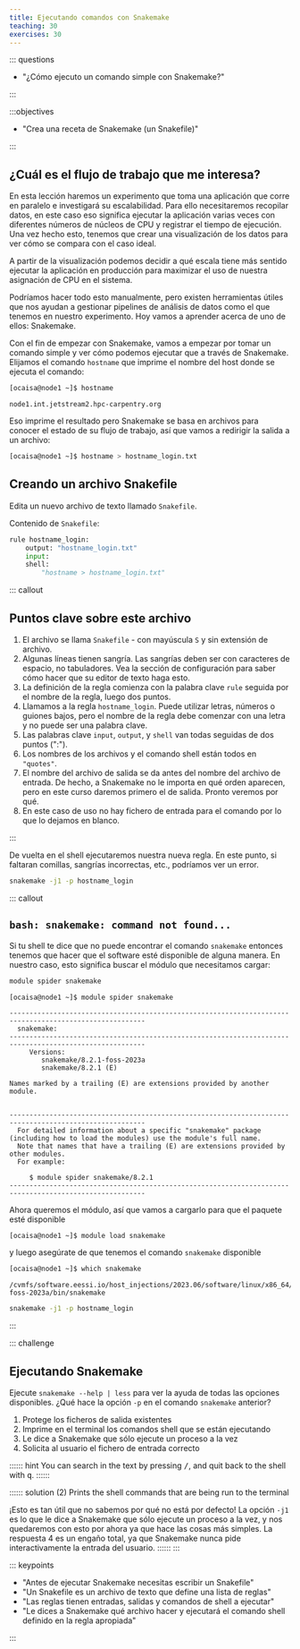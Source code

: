 ```yaml
---
title: Ejecutando comandos con Snakemake
teaching: 30
exercises: 30
---
```



::: questions

- "¿Cómo ejecuto un comando simple con Snakemake?"

:::

:::objectives

- "Crea una receta de Snakemake (un Snakefile)"

:::

## ¿Cuál es el flujo de trabajo que me interesa?

En esta lección haremos un experimento que toma una aplicación que corre en paralelo e
investigará su escalabilidad. Para ello necesitaremos recopilar datos, en este caso eso
significa ejecutar la aplicación varias veces con diferentes números de núcleos de CPU y
registrar el tiempo de ejecución. Una vez hecho esto, tenemos que crear una
visualización de los datos para ver cómo se compara con el caso ideal.

A partir de la visualización podemos decidir a qué escala tiene más sentido ejecutar la
aplicación en producción para maximizar el uso de nuestra asignación de CPU en el
sistema.

Podríamos hacer todo esto manualmente, pero existen herramientas útiles que nos ayudan a
gestionar pipelines de análisis de datos como el que tenemos en nuestro experimento. Hoy
vamos a aprender acerca de uno de ellos: Snakemake.

Con el fin de empezar con Snakemake, vamos a empezar por tomar un comando simple y ver
cómo podemos ejecutar que a través de Snakemake. Elijamos el comando `hostname` que
imprime el nombre del host donde se ejecuta el comando:

```bash
[ocaisa@node1 ~]$ hostname
```

```output
node1.int.jetstream2.hpc-carpentry.org
```

Eso imprime el resultado pero Snakemake se basa en archivos para conocer el estado de su
flujo de trabajo, así que vamos a redirigir la salida a un archivo:

```bash
[ocaisa@node1 ~]$ hostname > hostname_login.txt
```

## Creando un archivo Snakefile

Edita un nuevo archivo de texto llamado `Snakefile`.

Contenido de `Snakefile`:

```python
rule hostname_login:
    output: "hostname_login.txt"
    input:  
    shell:
        "hostname > hostname_login.txt"
```

::: callout

## Puntos clave sobre este archivo

1. El archivo se llama `Snakefile` - con mayúscula `S` y sin extensión de archivo.
1. Algunas líneas tienen sangría. Las sangrías deben ser con caracteres de espacio, no
   tabuladores. Vea la sección de configuración para saber cómo hacer que su editor de
   texto haga esto.
1. La definición de la regla comienza con la palabra clave `rule` seguida por el nombre
   de la regla, luego dos puntos.
1. Llamamos a la regla `hostname_login`. Puede utilizar letras, números o guiones bajos,
   pero el nombre de la regla debe comenzar con una letra y no puede ser una palabra
   clave.
1. Las palabras clave `input`, `output`, y `shell` van todas seguidas de dos puntos
   (":").
1. Los nombres de los archivos y el comando shell están todos en `"quotes"`.
1. El nombre del archivo de salida se da antes del nombre del archivo de entrada. De
   hecho, a Snakemake no le importa en qué orden aparecen, pero en este curso daremos
   primero el de salida. Pronto veremos por qué.
1. En este caso de uso no hay fichero de entrada para el comando por lo que lo dejamos
   en blanco.

:::

De vuelta en el shell ejecutaremos nuestra nueva regla. En este punto, si faltaran
comillas, sangrías incorrectas, etc., podríamos ver un error.

```bash
snakemake -j1 -p hostname_login
```

::: callout

## `bash: snakemake: command not found...`

Si tu shell te dice que no puede encontrar el comando `snakemake` entonces tenemos que
hacer que el software esté disponible de alguna manera. En nuestro caso, esto significa
buscar el módulo que necesitamos cargar:

```bash
module spider snakemake
```

```output
[ocaisa@node1 ~]$ module spider snakemake

--------------------------------------------------------------------------------------------------------
  snakemake:
--------------------------------------------------------------------------------------------------------
     Versions:
        snakemake/8.2.1-foss-2023a
        snakemake/8.2.1 (E)

Names marked by a trailing (E) are extensions provided by another module.


--------------------------------------------------------------------------------------------------------
  For detailed information about a specific "snakemake" package (including how to load the modules) use the module's full name.
  Note that names that have a trailing (E) are extensions provided by other modules.
  For example:

     $ module spider snakemake/8.2.1
--------------------------------------------------------------------------------------------------------
```

Ahora queremos el módulo, así que vamos a cargarlo para que el paquete esté disponible

```bash
[ocaisa@node1 ~]$ module load snakemake
```

y luego asegúrate de que tenemos el comando `snakemake` disponible

```bash
[ocaisa@node1 ~]$ which snakemake
```

```output
/cvmfs/software.eessi.io/host_injections/2023.06/software/linux/x86_64/amd/zen3/software/snakemake/8.2.1-foss-2023a/bin/snakemake
```

```bash
snakemake -j1 -p hostname_login
```
:::

::: challenge
## Ejecutando Snakemake

Ejecute `snakemake --help | less` para ver la ayuda de todas las opciones disponibles.
¿Qué hace la opción `-p` en el comando `snakemake` anterior?

1. Protege los ficheros de salida existentes
1. Imprime en el terminal los comandos shell que se están ejecutando
1. Le dice a Snakemake que sólo ejecute un proceso a la vez
1. Solicita al usuario el fichero de entrada correcto

:::::: hint You can search in the text by pressing <kbd>/</kbd>, and quit back to the
shell with <kbd>q</kbd>. ::::::

:::::: solution (2) Prints the shell commands that are being run to the terminal

¡Esto es tan útil que no sabemos por qué no está por defecto! La opción `-j1` es lo que
le dice a Snakemake que sólo ejecute un proceso a la vez, y nos quedaremos con esto por
ahora ya que hace las cosas más simples. La respuesta 4 es un engaño total, ya que
Snakemake nunca pide interactivamente la entrada del usuario. :::::: :::

::: keypoints

- "Antes de ejecutar Snakemake necesitas escribir un Snakefile"
- "Un Snakefile es un archivo de texto que define una lista de reglas"
- "Las reglas tienen entradas, salidas y comandos de shell a ejecutar"
- "Le dices a Snakemake qué archivo hacer y ejecutará el comando shell definido en la
  regla apropiada"

:::

